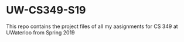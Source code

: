 # UW-CS349-S19
This repo contains the project files of all my aasignments for CS 349 at UWaterloo from Spring 2019
